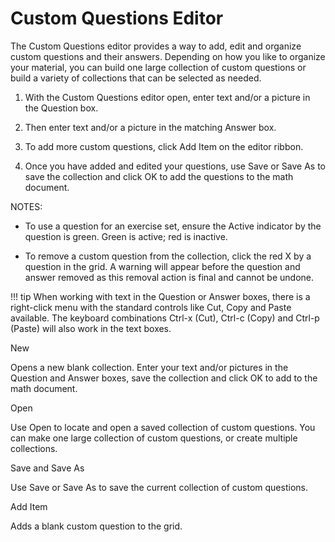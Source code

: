 # Custom Questions Editor

The Custom Questions editor provides a way to add, edit and organize custom questions and their answers. Depending on how you like to organize your material, you can build one large collection of custom questions or build a variety of collections that can be selected as needed.

1. With the Custom Questions editor open, enter text and/or a picture in the Question box.

2. Then enter text and/or a picture in the matching Answer box.

3. To add more custom questions, click Add Item on the editor ribbon.

4. Once you have added and edited your questions, use Save or Save As to save the collection and click OK to add the questions to the math document.

NOTES:

- To use a question for an exercise set, ensure the Active indicator by the question is green. Green is active; red is inactive.

- To remove a custom question from the collection, click the red X by a question in the grid. A warning will appear before the question and answer removed as this removal action is final and cannot be undone.

!!! tip
    When working with text in the Question or Answer boxes, there is a right-click menu with the standard controls like Cut, Copy and Paste available. The keyboard combinations Ctrl-x (Cut), Ctrl-c (Copy) and Ctrl-p (Paste) will also work in the text boxes.

New

Opens a new blank collection. Enter your text and/or pictures in the Question and Answer boxes, save the collection and click OK to add to the math document.

Open

Use Open to locate and open a saved collection of custom questions. You can make one large collection of custom questions, or create multiple collections.

Save and Save As

Use Save or Save As to save the current collection of custom questions.

Add Item

Adds a blank custom question to the grid.
